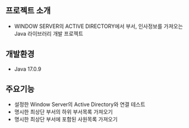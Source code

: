 ## 프로젝트 소개
- WINDOW SERVER의 ACTIVE DIRECTORY에서 부서, 인사정보를 가져오는 Java 라이브러리 개발 프로젝트 

## 개발환경
- Java 17.0.9

## 주요기능
- 설정한 Window Server의 Active Directory와 연결 테스트
- 명시한 최상단 부서의 하위 부서목록 가져오기
- 명시한 최상단 부서에 포함된 사원목록 가져오기 


